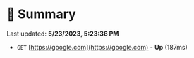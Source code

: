 # 📖 Summary
Last updated: **5/23/2023, 5:23:36 PM**

- `GET` [https://google.com](https://google.com) - **Up** (187ms)
